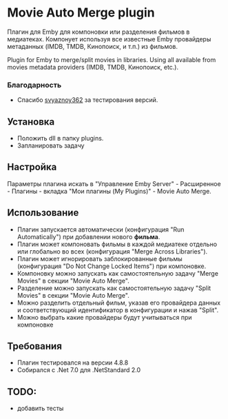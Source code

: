 # Movie Auto Merge plugin

Плагин для Emby для компоновки или разделения фильмов в медиатеках. Компонует используя все известные Emby провайдеры метаданных (IMDB, TMDB, Кинопоиск, и т.п.) из фильмов.

Plugin for Emby to merge/split movies in libraries. Using all available from movies metadata providers (IMDB, TMDB, Кинопоиск, etc.).


### Благодарность
* Спасибо [svyaznoy362](https://github.com/svyaznoy362) за тестирования версий.


## Установка

* Положить dll в папку plugins.
* Запланировать задачу


## Настройка

Параметры плагина искать в "Управление Emby Server" - Расширенное - Плагины - вкладка "Мои плагины (My Plugins)" - Movie Auto Merge.

## Использование
* Плагин запускается автоматически (конфигурация "Run Automatically") при добавлении нового **фильма**.
* Плагин может компоновать фильмы в каждой медиатеке отдельно или глобально во всех (конфигурация "Merge Across Libraries").
* Плагин может игнорировать заблокированные фильмы (конфигурация "Do Not Change Locked Items") при компоновке.
* Компоновку можно запускать как самостоятельную задачу "Merge Movies" в секции "Movie Auto Merge".
* Разделение можно запускать как самостоятельную задачу "Split Movies" в секции "Movie Auto Merge".
* Можно разделить отдельный фильм, указав его провайдера данных и соответствующий идентификатор в конфигурации и нажав "Split".
* Можно выбрать какие провайдеры будут учитываться при компоновке

## Требования

* Плагин тестировался на версии 4.8.8
* Собирался c .Net 7.0 для .NetStandard 2.0

## TODO:
* добавить тесты
